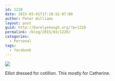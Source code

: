 ```yaml
---
id: 1220
date: 2015-03-01T17:18:52-07:00
author: Peter Williams
layout: post
guid: http://barelyenough.org/?p=1220
permalink: /blog/2015/03/1220/
categories:
  - Personal
tags:
  - facebook
---
```

![](http://ift.tt/1AZdONj)

Elliot dressed for cotillion. This mostly for Catherine.